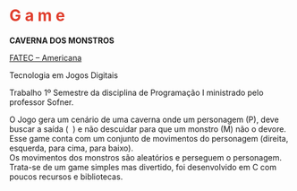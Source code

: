 <!DOCTYPE html>
<html>
  <head>
    <h1><span style="color: #e03e2d;"><strong>G a m e</strong></span></h1>
  </head>
  <body>
    <p><strong>CAVERNA DOS MONSTROS</strong></p>
    <p><span style="text-decoration: underline;">FATEC &ndash; Americana</span></p>
    <p>Tecnologia em Jogos Digitais</p>
    <p>Trabalho 1&ordm; Semestre da disciplina de Programa&ccedil;&atilde;o I ministrado pelo professor Sofner.</p>
    <p>O Jogo gera um cen&aacute;rio de uma caverna onde um personagem (P), deve buscar a sa&iacute;da ( &nbsp;) e n&atilde;o descuidar para que um monstro (M) n&atilde;o o devore.<br />Esse game conta com um conjunto de movimentos do personagem (direita, esquerda, para cima, para baixo).<br />Os movimentos dos monstros s&atilde;o aleat&oacute;rios e perseguem o personagem.<br />Trata-se de um game simples mas divertido, foi desenvolvido em C com poucos recursos e bibliotecas.</p>
  </body>
</html>
